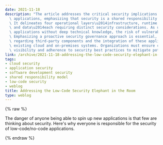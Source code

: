 ```yaml
---
date: 2021-11-18
description: "The article addresses the critical security implications of low-code/no-code\
  \ applications, emphasizing that security is a shared responsibility among all stakeholders.\
  \ It delineates four operational layers\u2014infrastructure, runtime, application,\
  \ and data\u2014each requiring distinct security considerations. As users can launch\
  \ applications without deep technical knowledge, the risk of vulnerabilities increases.\
  \ Emphasizing a proactive security governance approach is essential, especially\
  \ regarding third-party components and the integration of these applications with\
  \ existing cloud and on-premises systems. Organizations must ensure comprehensive\
  \ visibility and adherence to security best practices to mitigate potential risks."
link: /archive/2021-11-18-addressing-the-low-code-security-elephant-in-the-room
tags:
- cloud security
- application security
- software development security
- shared responsibility model
- low-code security
- weblog
title: Addressing the Low-Code Security Elephant in the Room
type: weblog
---
```

{% raw %}

The danger of anyone being able to spin up new applications is that few are thinking about security. Here's why everyone is responsible for the security of low-code/no-code applications.

{% endraw %}
